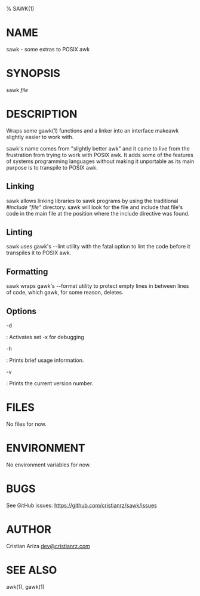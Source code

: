 % SAWK(1)

# NAME

sawk - some extras to POSIX awk

# SYNOPSIS

sawk _file_

# DESCRIPTION

Wraps some gawk(1) functions and a linker into an interface makeawk slightly
easier to work with.

sawk's name comes from "slightly better awk" and it came to live from the frustration
from trying to work with POSIX awk. It adds some of the features of systems
programming languages without making it unportable as its main purpose is to
transpile to POSIX awk.

## Linking

sawk allows linking libraries to sawk programs by using the traditional
_#include "file"_ directory. sawk will look for the file and include that file's
code in the main file at the position where the include directive was found.

## Linting

sawk uses gawk's --lint utility with the fatal option to lint the code before
it transpiles it to POSIX awk.

## Formatting

sawk wraps gawk's --format utility to protect empty lines in between lines of
code, which gawk, for some reason, deletes.
 

## Options

-d

:   Activates set -x for debugging

-h

:   Prints brief usage information.

-v

:   Prints the current version number.


# FILES

No files for now.

# ENVIRONMENT

No environment variables for now.

# BUGS

See GitHub issues: <https://github.com/cristianrz/sawk/issues>

# AUTHOR

Cristian Ariza <dev@cristianrz.com>

# SEE ALSO

awk(1), gawk(1)


